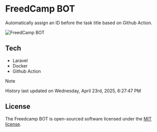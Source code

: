 # FreedCamp BOT

Automatically assign an ID before the task title based on Github Action.

![FreedCamp BOT](https://repository-images.githubusercontent.com/737932867/7d34798b-2680-471c-b089-a78a718d3d6a)

## Tech

- Laravel
- Docker
- Github Action

> [!NOTE]  
> History last updated on Wednesday, April 23rd, 2025, 6:27:47 PM

## License

The Freedcamp BOT is open-sourced software licensed under the [MIT license](https://opensource.org/licenses/MIT).
